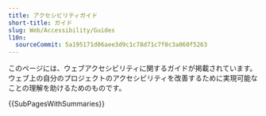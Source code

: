 ```yaml
---
title: アクセシビリティガイド
short-title: ガイド
slug: Web/Accessibility/Guides
l10n:
  sourceCommit: 5a195171d06aee3d9c1c78d71c7f0c3a060f5263
---
```


このページには、ウェブアクセシビリティに関するガイドが掲載されています。
ウェブ上の自分のプロジェクトのアクセシビリティを改善するために実現可能なことの理解を助けるためのものです。

{{SubPagesWithSummaries}}
